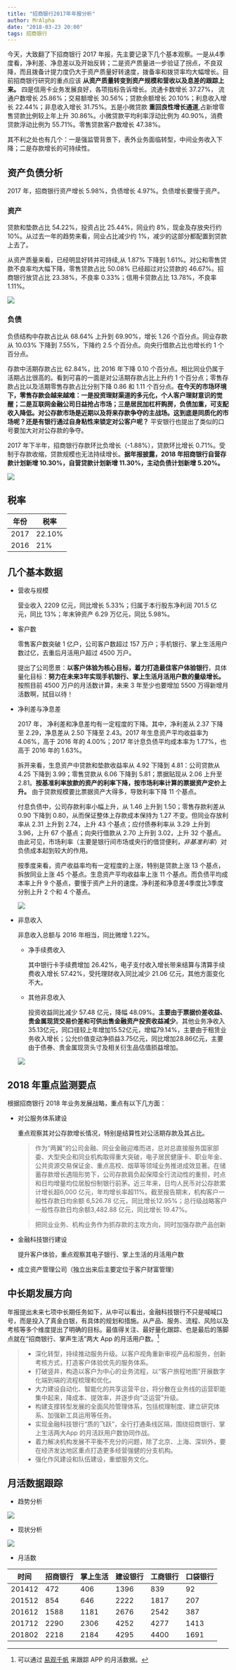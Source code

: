 ```yaml
---
title: "招商银行2017年年报分析"
author: MrAlpha
date: "2018-03-23 20:00"
tags: 招商银行
---
```


今天，大致翻了下招商银行 2017 年报，先主要记录下几个基本观察。一是从4季度看，净利差、净息差以及开始反转；二是资产质量进一步验证了拐点，不良双降，而且拨备计提力度仍大于资产质量好转速度，拨备率和拨贷率均大幅增长。目前招商银行研究的重点应该 **从资产质量转变到资产规模和营收以及息差的跟踪上来。** 四是信用卡业务发展良好，各项指标告诉增长。流通卡数增长 37.27%， 流通户数增长 25.86%；交易额增长 30.56%；贷款余额增长 20.10%；利息收入增长 22.44%；非息收入增长 31.75%。五是小微贷款 **重回良性增长通道**,占新增零售贷款比例较上年上升 30.86%。小微贷款平均利率浮动比例为 40.90%，消费贷款浮动比例为 55.71%。零售贷款客户数增长 47.38%。

其不利之处也有几个：一是强监管背景下，表外业务面临转型，中间业务收入下降；二是存款增长的可持续性。


## 资产负债分析

2017 年，招商银行资产增长 5.98%，负债增长 4.97%。负债增长要慢于资产。

### 资产

贷款和垫款占比 54.22%，投资占比 25.44%，同业约 8%，现金及存放央行约 10%。从过去一年的趋势来看，同业占比减少约 1%，减少的这部分都配置到贷款上去了。

从资产质量来看，已经明显好转并可持续,从 1.87% 下降到 1.61%。对公和零售贷款不良率均大幅下降，零售贷款占比 50.08% 已经超过对公贷款的 46.67%。招商银行放贷占比 23.38%，不良率 0.33%；信用卡贷款占比 13.78%，不良率 1.11%。

![](http://7xonmk.com1.z0.glb.clouddn.com/2018-03-24_21-44-22.png)

### 负债

负债结构中存款占比从 68.64% 上升到 69.90%，增长 1.26 个百分点。同业存款从 10.03% 下降到 7.55%，下降约 2.5 个百分点。向央行借款占比也增长约 1 个百分点。

存款中活期存款占比 62.84%，比 2016 年下降 0.10 个百分点。相比同业仍属于活期占比很高的。看到可喜的一面是对公活期存款占比上升约 1 个百分点；零售存款占比以及活期零售存款占比分别下降 0.86 和 1.11 个百分点。**在今天的市场环境下，零售存款会越来越难：一是投资理财渠道的多元化，个人客户理财意识的觉醒；二是互联网金融公司日益抢占市场；三是居民加杠杆购房，负债加重，可支配收入降低。对公存款市场是近期以及将来存款争夺的主战场。这到底是同质化的市场呢？还是有银行通过自身粘性来锁定对公客户呢？** 平安银行也提出了类似的口号要加大对对公存款的争夺。


2017 年下半年，招商银行存款环比负增长（-1.88%），贷款环比增长 0.71%。受制于存款收缩，贷款规模也无法持续增长。**据年报披露，2018 年招商银行自营存款计划新增 10.30%，自营贷款计划新增 11.30%，主动负债计划新增 5.20%。**

![](https://xqimg.imedao.com/1625aba5b9c230643fe55298.png!custom660.jpg)

## 税率

| 年份 | 税率   |
| ---- | ------ |
| 2017 | 22.10% |
| 2016 | 21%    | 

## 几个基本数据

- 营收与规模

  营业收入 2209 亿元，同比增长 5.33%；归属于本行股东净利润 701.5 亿元，同比 13%；年末钟资产 6.29 万亿元，同比 5.98%。

- 客户数

  零售客户数突破 1 亿户，公司客户数超过 157 万户；手机银行、掌上生活用户数过亿，去重后月活用户超过 4500 万户。

  提出了公司愿景：**以客户体验为核心目标，着力打造最佳客户体验银行**，具体量化目标：**努力在未来3年实现手机银行、掌上生活月活用户数的量级增长。** 按照目前 4500 万户的月活数计算，未来 3 年至少也要增加 5500 万得新增月活数啊，拭目以待！

- 净利差与净息差

  2017 年， 净利差和净息差均有一定程度的下降。其中，净利差从 2.37 下降至 2.29，净息差从 2.50 下降至 2.43。2017 年生息资产平均收益率为 4.06%，高于 2016 年的 4.00%；2017 年计息负债平均成本率为 1.77%，也高于 2016 年的 1.63%。

  拆开来看，生息资产中贷款和垫款收益率从 4.92 下降到 4.81：公司贷款从 4.25 下降到 3.99；零售贷款从 6.06 下降到 5.81；票据贴现从 2.06 上升至 2.81。**按基准利率放款的资产的利率下降，按市场利率计算的票据资产定价上升。** 由于贷款规模要比票据资产大得多，导致利率下降 11 个基点。

  付息负债中，公司存款利率小幅上升，从 1.46 上升到 1.50；零售存款利差从 0.90 下降到 0.80，从而保证整体上存款成本保持为 1.27 不变。但同业存放利率从 2.31 上升到 2.74，上升 43 个基点；应付债券利率从 3.29 上升到 3.96，上升 67 个基点；向央行借款从 2.70 上升到 3.02，上升 32 个基点。由此可见，市场利率（主要是银行间市场或央行的借贷便利，*非基准利率*）对负债成本起到较大的作用。

  按季度来看，资产收益率均有一定程度的上涨，特别是贷款上涨 13 个基点，拆放同业上涨 45 个基点。生息资产平均收益率上涨 11 个基点。而负债平均成本率上升 9 个基点，要慢于资产上升的速度。净利差和净息差4季度比3季度分别上升 2 个和 4 个基点。

  ![](http://7xonmk.com1.z0.glb.clouddn.com/2018-03-23_21-06-47.png)

- 非息收入

  非息收入总额与 2016 年相当，同比微增 1.22%。

  - 净手续费收入

    其中银行卡手续费增加 26.42%，电子支付收入增长带来结算与清算手续费收入增长 57.42%，受托理财收入同比减少 21.06 亿元，其他方面变化不大。

  - 其他非息收入

    投资收益同比减少 57.48 亿元，降幅 48.09%。**主要由于票据价差收益、贵金属现货交易价差和可供出售金融资产投资收益减少**。其他业务净收入35.13亿元，同口径较上年增加15.52亿元，增幅79.14%，主要由于租赁业务收入增长；公允价值变动净损益3.75亿元，同比增加28.86亿元，主要由于债券、贵金属现货头寸及相关衍生品估值损益增加。

  ![](http://7xonmk.com1.z0.glb.clouddn.com/2018-03-23_21-23-03.png)

## 2018 年重点监测要点

根据招商银行 2018 年业务发展战略，重点有以下几方面：

- 对公服务体系建设

  重点观察其对公存款增长情况，特别是结算性对公活期存款及其占比。

  > 作为“两翼”的公司金融、同业金融迎难而进，总对总直接服务国家部委、大型央企和同业机构取得重大突破，电子居民健康卡、职业年金、公共资源交易保证金、重点高校、烟草等领域业务推进成效显著。在储蓄存款增长遇阻形势下，公司存款肩负起保障全行流动性的重担，时点和日均增量均位居股份制银行前茅。近三年来，日均人民币对公存款累计增长超6,000 亿元，年均增长率超11%。截至报告期末，机构客户一般性存款日均余额 6,526.78 亿元，同比增长12.95%；总行级战略客户一般性存款日均余额3,482.88 亿元，同比增长 19.47%。

  > 把同业业务、机构业务作为抓存款的主攻方向，同时加强存款产品创新

- 金融科技银行建设

  提升客户体验，重点观察其电子银行、掌上生活的月活用户数

- 成立资产管理公司（独立出来后主要定位于客户财富管理）


## 中长期发展方向

年报提出未来七项中长期任务如下，从中可以看出，金融科技银行不只是喊喊口号，而是投入了真金白银，有具体的规划和措施。从产品、服务、流程、风险以及考核等多个维度提出了明确的目标。最值得关注、最好量化跟踪、也是最后的落脚点就在“招商银行、掌声生活”两大 App 的月活用户数。[^1]

> - 深化转型，持续推动服务升级。以客户视角重新审视产品和服务，创新考核方式，打造客户体验优先的服务体系。
> - 打破竖井，构造以客户为中心的业务流程，以“客户旅程地图”开展数字化端到端的流程梳理和优化。
> - 大力建设自动化、智能化的共享运营平台，将分散在业务线的运营职能集中起来，降成本、提效率，并逐步向“泛运营”升级。
> - 构建支撑转型发展的全面风险管理体系，包括梳理制度、建立研究体系、加强新工具运用等任务。
> - 实现金融科技银行“质的飞跃”，全行打通条线区隔，围绕招商银行、掌上生活两大App 的月活跃用户数协同作战。
> - 着力解决机构发展不平衡不充分的问题，除了北京、上海、深圳外，要在经济发达地区重点打造更多经营强健的分支机构。
> - 强化作风建设和队伍建设，重塑服务文化。

## 月活数据跟踪

- 趋势分析

![](http://7xonmk.com1.z0.glb.clouddn.com/2018-03-25_20-37-26.png)

- 现状分析

![](http://7xonmk.com1.z0.glb.clouddn.com/2018-03-25_20-40-01.png)

- 月活数

| 时间   | 招商银行 | 掌上生活 | 建设银行 | 工商银行 | 口袋银行 |
| ------ | -------- | -------- | -------- | -------- | -------- |
| 201412 | 472      | 406      | 1396     | 839      | 92       |
| 201512 | 854      | 646      | 2222     | 1817     | 207      |
| 201612 | 1588     | 1181     | 2676     | 2542     | 387      |
| 201712 | 2290     | 2306     | 4252     | 4277     | 1413     |
| 201802 | 2218     | 2184     | 4295     | 4400     | 1691     |

[^1]: 可以通过 [易观千帆](https://www.analysys.cn/) 来跟踪 APP 的月活数据。
